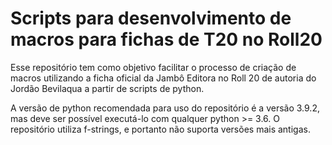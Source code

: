 # Scripts para desenvolvimento de macros para fichas de T20 no Roll20

Esse repositório tem como objetivo facilitar o processo de criação de macros utilizando a ficha oficial da Jambô Editora no Roll 20 de autoria do Jordão Bevilaqua a partir de scripts de python.

A versão de python recomendada para uso do repositório é a versão 3.9.2, mas deve ser possível executá-lo com qualquer python >= 3.6. O repositório utiliza f-strings, e portanto não suporta versões mais antigas.

